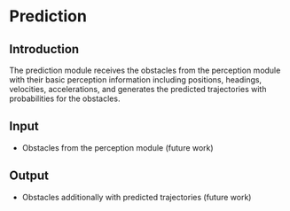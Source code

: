 # Prediction

## Introduction
  The prediction module receives the obstacles from the perception module with 
  their basic perception information including positions, headings, velocities, 
  accelerations, and generates the predicted trajectories with probabilities 
  for the obstacles.

## Input
  * Obstacles from the perception module (future work)

## Output
  * Obstacles additionally with predicted trajectories (future work)